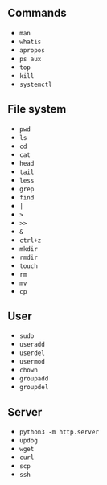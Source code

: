 ## Commands
- `man`
- `whatis`
- `apropos`
- `ps aux`
- `top`
- `kill`
- `systemctl`

## File system
- `pwd`
- `ls`
- `cd`
- `cat`
- `head`
- `tail`
- `less`
- `grep`
- `find`
- `|`
- `>`
- `>>`
- `&`
- `ctrl+z`
- `mkdir`
- `rmdir`
- `touch`
- `rm`
- `mv`
- `cp`

## User
- `sudo`
- `useradd`
- `userdel`
- `usermod`
- `chown`
- `groupadd`
- `groupdel`

## Server
- `python3 -m http.server`
- `updog`
- `wget`
- `curl`
- `scp`
- `ssh`

